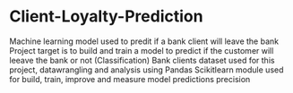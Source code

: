 # Client-Loyalty-Prediction
Machine learning model used to predit if a bank client will leave the bank
Project target is to build and train a model to predict if the customer will leeave the bank or not (Classification)
Bank clients dataset used for this project, datawrangling and analysis using Pandas
Scikitlearn module used for build, train, improve and measure model predictions precision

